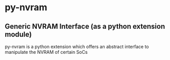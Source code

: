 # py-nvram

## Generic NVRAM Interface (as a python extension module)

py-nvram is a python extension which offers an abstract interface to manipulate the NVRAM of certain SoCs